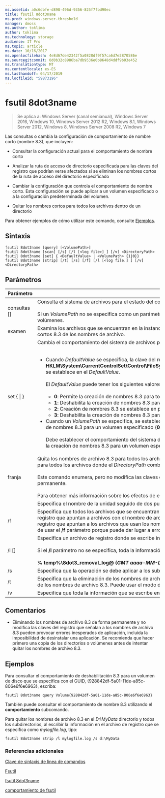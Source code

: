 ```yaml
---
ms.assetid: a0c6dbfe-d898-496d-9356-825f7fbd90ec
title: fsutil 8dot3name
ms.prod: windows-server-threshold
manager: dmoss
ms.author: toklima
author: toklima
ms.technology: storage
audience: IT Pro
ms.topic: article
ms.date: 10/16/2017
ms.openlocfilehash: 4e8d67de42342f5a0828df9f57ca6d7e2870586e
ms.sourcegitcommit: 0d0b32c8986ba7db9536e0b8648d4ddf9b03e452
ms.translationtype: MT
ms.contentlocale: es-ES
ms.lasthandoff: 04/17/2019
ms.locfileid: "59873196"
---
```

# <a name="fsutil-8dot3name"></a>fsutil 8dot3name

>Se aplica a: Windows Server (canal semianual), Windows Server 2016, Windows 10, Windows Server 2012 R2, Windows 8.1, Windows Server 2012, Windows 8, Windows Server 2008 R2, Windows 7

Las consultas o cambia la configuración de comportamiento de nombre corto (nombre 8.3), que incluyen:

-   Consultar la configuración actual para el comportamiento de nombre corto

-   Analizar la ruta de acceso de directorio especificada para las claves del registro que podrían verse afectados si se eliminan los nombres cortos de la ruta de acceso del directorio especificado

-   Cambiar la configuración que controla el comportamiento de nombre corto. Esta configuración se puede aplicar a un volumen especificado o a la configuración predeterminada del volumen.

-   Quitar los nombres cortos para todos los archivos dentro de un directorio

Para obtener ejemplos de cómo utilizar este comando, consulte [Ejemplos](#BKMK_examples).

## <a name="syntax"></a>Sintaxis

```
fsutil 8dot3name [query] [<VolumePath>]
fsutil 8dot3name [scan] [/s] [/l [<log file>] ] [/v] <DirectoryPath>
fsutil 8dot3name [set] { <DefaultValue> | <VolumePath> {1|0}}
fsutil 8dot3name [strip] [/t] [/s] [/f] [/l [<log file.] ] [/v] <DirectoryPath>
```

## <a name="parameters"></a>Parámetros

|Parámetro|Descripción|
|-------------|---------------|
|consultas [<VolumePath>]|Consulta el sistema de archivos para el estado del comportamiento de creación de nombre corto 8.3.<br /><br />Si un *VolumePath* no se especifica como un parámetro, se muestra la configuración del comportamiento predeterminado 8dot3name creación para todos los volúmenes.|
|examen <DirectoryPath>|Examina los archivos que se encuentran en la instancia especificada *DirectoryPath* para claves del registro que podrían verse afectadas si se eliminan nombres cortos 8.3 de los nombres de archivo.|
|set { <DefaultValue> &#124; <VolumePath>}|Cambia el comportamiento del sistema de archivos para la creación de nombres 8.3 en los casos siguientes:<br /><br /><ul><li>Cuando *DefaultValue* se especifica, la clave del registro, **HKLM\System\CurrentControlSet\Control\FileSystem\NtfsDisable8dot3NameCreationNtfsDisable8dot3NameCreationNtfsDisable8dot3NameCreation**, se establece en el *DefaultValue*.<br /><br />    El *DefaultValue* puede tener los siguientes valores:<br /><br /><ul><li>**0**: Permite la creación de nombres 8.3 para todos los volúmenes en el sistema.</li><li>**1**: Deshabilita la creación de nombres 8.3 para todos los volúmenes en el sistema.</li><li>**2**: Creación de nombres 8.3 se establece en por volumen.</li><li>**3**: Deshabilita la creación de nombres 8.3 para todos los volúmenes, excepto el volumen del sistema.</li></ul></li><li>Cuando un *VolumePath* se especifica, se establecen los volúmenes especificados en las propiedades del disco marca 8dot3name para habilitar la creación de nombres 8.3 para un volumen especificado (**0**) o un conjunto para deshabilitar la creación de nombres 8.3 en el Especifica el volumen (**1**).<br /><br />    Debe establecer el comportamiento del sistema de archivos predeterminado para la creación de nombres 8.3 en el valor **2** antes de habilitar o deshabilitar la creación de nombres 8.3 para un volumen especificado.</li></ul>|
|franja <DirectoryPath>|Quita los nombres de archivo 8.3 para todos los archivos que se encuentran en la instancia especificada *DirectoryPath*. No se quita el nombre de archivo 8.3 para todos los archivos donde el *DirectoryPath* combinada con el archivo de nombre contiene más de 260 caracteres.<br /><br />Este comando enumera, pero no modifica las claves del registro que apuntan a los archivos que tenían los nombres de archivo 8.3 quitado de forma permanente.<br /><br />Para obtener más información sobre los efectos de eliminar permanentemente los nombres de archivo 8.3 de archivos, consulte [comentarios](Fsutil-8dot3name.md#BKMK_remarks).|
|<VolumePath>|Especifica el nombre de la unidad seguido de dos puntos o el GUID en formato **volumen {***GUID***}**.|
|/f|Especifica que todos los archivos que se encuentran en la instancia especificada *DirectoryPath* los nombres de archivo 8.3 quitaron incluso si hay claves del registro que apuntan a archivos con el nombre de archivo 8.3. En este caso, la operación quita los nombres de archivo 8.3, pero no modifica las claves del registro que apuntan a los archivos que usan los nombres de archivo 8.3. **Advertencia:** Se recomienda que se realice una de sus directorios o volúmenes antes de usar el **/f** parámetro porque puede dar lugar a errores inesperados de aplicación, incluida la incapacidad para desinstalar programas.|
|/l [<log file>]|Especifica un archivo de registro donde se escribe información.<br /><br />Si el **/l** parámetro no se especifica, toda la información se escribe en el archivo de registro predeterminado:<br /><br />**% temp%\8dot3_removal_log@ (***GMT aaaa-MM-DD HH-MM-SS***) .log**|
|/s|Especifica que la operación se debe aplicar a los subdirectorios del elemento especificado *DirectoryPath*.|
|/t|Especifica que la eliminación de los nombres de archivo 8.3 se debe ejecutar en modo de prueba. Se realizan todas las operaciones excepto la eliminación real de los nombres de archivo 8.3. Puede usar el modo de prueba para detectar qué registro claves apuntan a archivos que usan los nombres de archivo 8.3.|
|/v|Especifica que toda la información que se escribe en el archivo de registro también se muestra en la línea de comandos.|

## <a name="BKMK_remarks"></a>Comentarios

-   Eliminando los nombres de archivo 8.3 de forma permanente y no modifica las claves del registro que señalan a los nombres de archivo 8.3 pueden provocar errores inesperados de aplicación, incluida la imposibilidad de desinstalar una aplicación. Se recomienda que hacer primero una copia de los directorios o volúmenes antes de intentar quitar los nombres de archivo 8.3.

## <a name="BKMK_examples"></a>Ejemplos
Para consultar el comportamiento de deshabilitación 8.3 para un volumen de disco que se especifica con el GUID, {928842df-5a01-11de-a85c-806e6f6e6963}, escriba:

```
fsutil 8dot3name query Volume{928842df-5a01-11de-a85c-806e6f6e6963}
```

También puede consultar el comportamiento de nombre 8.3 utilizando el **comportamiento** subcomando.

Para quitar los nombres de archivo 8.3 en el *D:\MyData* directorio y todos los subdirectorios, al escribir la información en el archivo de registro que se especifica como *mylogfile.log*, tipo:

```
fsutil 8dot3name strip /l mylogfile.log /s d:\MyData
```

### <a name="additional-references"></a>Referencias adicionales
[Clave de sintaxis de línea de comandos](Command-Line-Syntax-Key.md)

[Fsutil](Fsutil.md)

[fsutil 8dot3name](Fsutil-8dot3name.md)

[comportamiento de fsutil](Fsutil-behavior.md)


